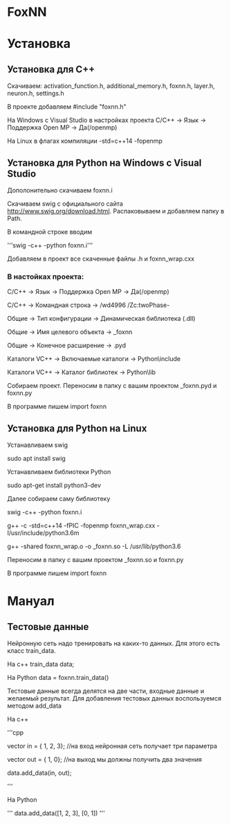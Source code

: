 # FoxNN

# Установка
## Установка для С++
Скачиваем:
activation_function.h, additional_memory.h, foxnn.h, layer.h, neuron.h, settings.h

В проекте добавляем #include "foxnn.h"

На Windows с Visual Studio в настройках проекта С/С++ -> Язык -> Поддержка Open MP -> Да(/openmp)

На Linux в флагах компиляции -std=c++14 -fopenmp

## Установка для Python на Windows с Visual Studio
Дополонительно скачиваем foxnn.i

Скачиваем swig с официального сайта <http://www.swig.org/download.html>. Распаковываем и добавляем папку в Path. 

В командной строке вводим 

'''swig -c++ -python foxnn.i'''

Добавляем в проект все скаченные файлы .h и foxnn_wrap.cxx

### В настойках проекта:

С/С++ -> Язык -> Поддержка Open MP -> Да(/openmp)

С/С++ -> Командная строка -> /wd4996 /Zc:twoPhase- 

Общие -> Тип конфигурации -> Динамическая библиотека (.dll)

Общие -> Имя целевого объекта -> _foxnn

Общие -> Конечное расширение -> .pyd

Каталоги VC++ -> Включаемые каталоги -> Python\include

Каталоги VC++ -> Каталог библиотек -> Python\lib

Собираем проект. Переносим в папку с вашим проектом _foxnn.pyd и foxnn.py

В программе пишем import foxnn

## Установка для Python на Linux

Устанавливаем swig

sudo apt install swig

Устанавливаем библиотеки Python

sudo apt-get install python3-dev

Далее собираем саму библиотеку

swig -c++ -python foxnn.i

g++ -c -std=c++14 -fPIC -fopenmp foxnn_wrap.cxx -I/usr/include/python3.6m

g++ -shared foxnn_wrap.o -o _foxnn.so -L /usr/lib/python3.6

Переносим в папку с вашим проектом _foxnn.so и foxnn.py

В программе пишем import foxnn

# Мануал

## Тестовые данные

Нейронную сеть надо тренировать на каких-то данных. Для этого есть класс train_data. 

На с++ train_data data;

На Python data = foxnn.train_data()

Тестовые данные всегда делятся на две части, входные данные и желаемый результат. Для добавления тестовых данных воспользуемся методом add_data

На с++

'''cpp

vector<double> in = { 1, 2, 3}; //на вход нейронная сеть получает три параметра
  
vector<double> out = { 1, 0}; //на выход мы должны получить два значения

data.add_data(in, out);

'''

На Python

'''
data.add_data([1, 2, 3], [0, 1])
'''
